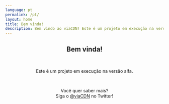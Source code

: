 ```yaml
---
language: pt
permalink: /pt/
layout: home
title: Bem vinda!
description: Bem vindo ao viaCDN! Este é um projeto em execução na versão alfa. Você quer saber mais?
---
```


<center>
<h2>Bem vinda!</h2>
<br/>

<p>
Este é um projeto em execução na versão alfa.
</p>

<br/>

<p>
Você quer saber mais?
<br/>
Siga o <a href="https://twitter.com/viaCDN" target="_blank" rel="noopener">@viaCDN</a> no Twitter!
</p>

<br/>
</center>
